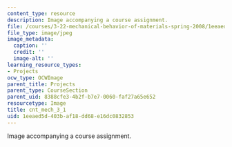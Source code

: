 ```yaml
---
content_type: resource
description: Image accompanying a course assignment.
file: /courses/3-22-mechanical-behavior-of-materials-spring-2008/1eeaed5d403baf18dd68e16dc0832853_cnt_mech_3_1.jpg
file_type: image/jpeg
image_metadata:
  caption: ''
  credit: ''
  image-alt: ''
learning_resource_types:
- Projects
ocw_type: OCWImage
parent_title: Projects
parent_type: CourseSection
parent_uid: 8388cfe3-4b2f-b7e7-0060-faf27a65e652
resourcetype: Image
title: cnt_mech_3_1
uid: 1eeaed5d-403b-af18-dd68-e16dc0832853
---
```

Image accompanying a course assignment.

